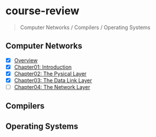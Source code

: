 # course-review

> Computer Networks / Compilers / Operating Systems

## Computer Networks

- [x] [Overview](computer-networks/overview.md)
- [x] [Chapter01: Introduction](computer-networks/chapter01-introduction.md)
- [x] [Chapter02: The Pysical Layer](computer-networks/chapter02-physical-layer.md)
- [x] [Chapter03: The Data Link Layer](computer-networks/chapter03-data-link-layer.md)
- [ ] [Chapter04: The Network Layer](computer-networks/chapter04-network-layer.md)

## Compilers

## Operating Systems
